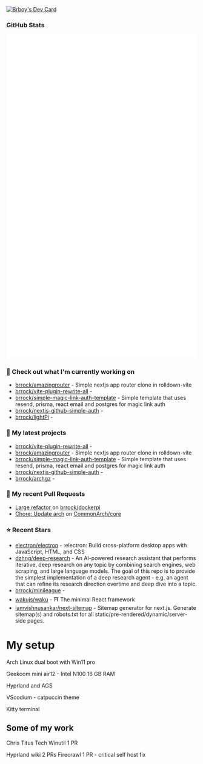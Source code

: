 <a href="https://app.daily.dev/brboy"><img src="https://api.daily.dev/devcards/v2/4Od30842NXiIC3it6dfHG.png?r=60c&type=default" width="356" alt="Brboy's Dev Card"/></a>
### GitHub Stats

<p align="left"><img src="https://raw.githubusercontent.com/brrock/brrock/main/github-metrics.svg" /></p>

### 👷 Check out what I'm currently working on

- [brrock/amazingrouter](https://github.com/brrock/amazingrouter) - Simple nextjs app router clone in rolldown-vite 
- [brrock/vite-plugin-rewrite-all](https://github.com/brrock/vite-plugin-rewrite-all) - 
- [brrock/simple-magic-link-auth-template](https://github.com/brrock/simple-magic-link-auth-template) - Simple template that uses resend, prisma, react email and postgres for magic link auth
- [brrock/nextjs-github-simple-auth](https://github.com/brrock/nextjs-github-simple-auth) - 
- [brrock/lightPi](https://github.com/brrock/lightPi) - 
### 🌱 My latest projects

- [brrock/vite-plugin-rewrite-all](https://github.com/brrock/vite-plugin-rewrite-all) - 
- [brrock/amazingrouter](https://github.com/brrock/amazingrouter) - Simple nextjs app router clone in rolldown-vite 
- [brrock/simple-magic-link-auth-template](https://github.com/brrock/simple-magic-link-auth-template) - Simple template that uses resend, prisma, react email and postgres for magic link auth
- [brrock/nextjs-github-simple-auth](https://github.com/brrock/nextjs-github-simple-auth) - 
- [brrock/archgz](https://github.com/brrock/archgz) - 
### 🔨 My recent Pull Requests

- [Large refactor ](https://github.com/brrock/dockerpi/pull/1) on [brrock/dockerpi](https://github.com/brrock/dockerpi)
- [Chore: Update arch](https://github.com/CommonArch/core/pull/15) on [CommonArch/core](https://github.com/CommonArch/core)
### ⭐ Recent Stars

- [electron/electron](https://github.com/electron/electron) - :electron: Build cross-platform desktop apps with JavaScript, HTML, and CSS
- [dzhng/deep-research](https://github.com/dzhng/deep-research) - An AI-powered research assistant that performs iterative, deep research on any topic by combining search engines, web scraping, and large language models.  The goal of this repo is to provide the simplest implementation of a deep research agent - e.g. an agent that can refine its research direction overtime and deep dive into a topic.
- [brrock/minileague](https://github.com/brrock/minileague) - 
- [wakujs/waku](https://github.com/wakujs/waku) - ⛩️ The minimal React framework
- [iamvishnusankar/next-sitemap](https://github.com/iamvishnusankar/next-sitemap) - Sitemap generator for next.js. Generate sitemap(s) and robots.txt for all static/pre-rendered/dynamic/server-side pages.
# My setup

Arch Linux dual boot with Win11 pro

Geekoom mini air12 - Intel N100 16 GB RAM

Hyprland and AGS 

VScodium - catpuccin theme

Kitty terminal

## Some of my work

Chris Titus Tech Winutil 1 PR

Hyprland wiki 2 PRs
Firecrawl 1 PR - critical self host fix
